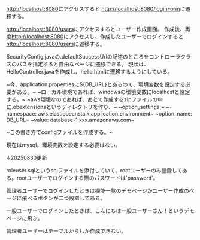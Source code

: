 [http://localhost:8080](http://localhost:8080)にアクセスすると
[http://localhost:8080/loginForm](http://localhost:8080/loginForm)に遷移する。


[http://localhost:8080/users](http://localhost:8080/users)にアクセスするとユーザー作成画面。
作成後、再度[http://localhost:8080](http://localhost:8080)にアクセスし、作成したユーザーでログインすると[http://localhost:8080/users](http://localhost:8080/users)に遷移する。

SecurityConfig.javaの.defaultSuccessUrlの記述のところをコントローラクラスのパスを指定すると自由なページに遷移できる。
現状は、HelloController.javaを作成し、hello.htmlに遷移するようにしている。

~今、application.propertiesに${DB_URL}とあるので、環境変数を設定する必要がある。~
~ローカル環境であれば、windowsの環境変数にlocalhostと設定する。~
~aws環境なのであれば、あとで作成するzipファイルの中に.ebextensionsというディレクトリを作り、~
~option_settings:~
  ~- namespace: aws:elasticbeanstalk:application:environment~
    ~option_name: DB_URL~
    ~value: database-1.xxx.amazonaws.com~

~この書き方でconfigファイルを作成する。~

現在はmysql。環境変数を設定する必要はない。


↓20250830更新



roleuser.sqlというsqlファイルを添付していて、rootユーザーのみ登録してある。rootユーザーでログインする際のパスワードは'password'。

管理者ユーザーでログインしたときは機能一覧のデモページかユーザー作成のページに飛べるボタンが二つ設置してある。

一般ユーザーでログインしたときは、こんにちは一般ユーザーさん！というデモページに飛ぶ。

管理者ユーザーはテーブルからしか作成できない。
